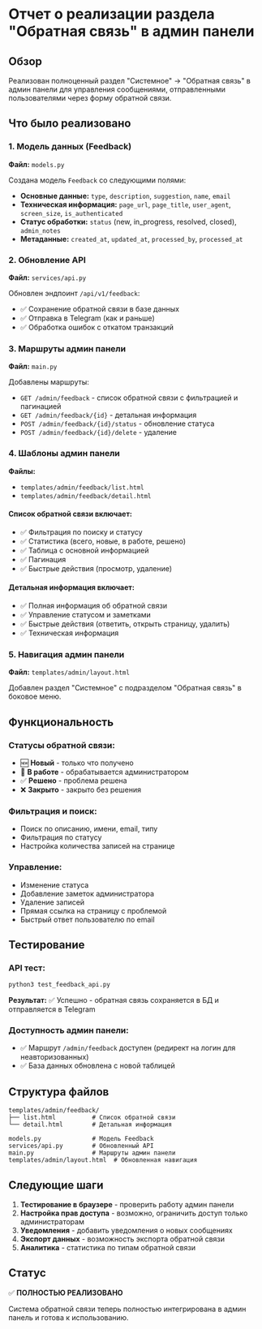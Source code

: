 # Отчет о реализации раздела "Обратная связь" в админ панели

## Обзор
Реализован полноценный раздел "Системное" → "Обратная связь" в админ панели для управления сообщениями, отправленными пользователями через форму обратной связи.

## Что было реализовано

### 1. Модель данных (Feedback)
**Файл:** `models.py`

Создана модель `Feedback` со следующими полями:
- **Основные данные:** `type`, `description`, `suggestion`, `name`, `email`
- **Техническая информация:** `page_url`, `page_title`, `user_agent`, `screen_size`, `is_authenticated`
- **Статус обработки:** `status` (new, in_progress, resolved, closed), `admin_notes`
- **Метаданные:** `created_at`, `updated_at`, `processed_by`, `processed_at`

### 2. Обновление API
**Файл:** `services/api.py`

Обновлен эндпоинт `/api/v1/feedback`:
- ✅ Сохранение обратной связи в базе данных
- ✅ Отправка в Telegram (как и раньше)
- ✅ Обработка ошибок с откатом транзакций

### 3. Маршруты админ панели
**Файл:** `main.py`

Добавлены маршруты:
- `GET /admin/feedback` - список обратной связи с фильтрацией и пагинацией
- `GET /admin/feedback/{id}` - детальная информация
- `POST /admin/feedback/{id}/status` - обновление статуса
- `POST /admin/feedback/{id}/delete` - удаление

### 4. Шаблоны админ панели
**Файлы:** 
- `templates/admin/feedback/list.html`
- `templates/admin/feedback/detail.html`

#### Список обратной связи включает:
- ✅ Фильтрация по поиску и статусу
- ✅ Статистика (всего, новые, в работе, решено)
- ✅ Таблица с основной информацией
- ✅ Пагинация
- ✅ Быстрые действия (просмотр, удаление)

#### Детальная информация включает:
- ✅ Полная информация об обратной связи
- ✅ Управление статусом и заметками
- ✅ Быстрые действия (ответить, открыть страницу, удалить)
- ✅ Техническая информация

### 5. Навигация админ панели
**Файл:** `templates/admin/layout.html`

Добавлен раздел "Системное" с подразделом "Обратная связь" в боковое меню.

## Функциональность

### Статусы обратной связи:
- 🆕 **Новый** - только что получено
- 🔄 **В работе** - обрабатывается администратором
- ✅ **Решено** - проблема решена
- ❌ **Закрыто** - закрыто без решения

### Фильтрация и поиск:
- Поиск по описанию, имени, email, типу
- Фильтрация по статусу
- Настройка количества записей на странице

### Управление:
- Изменение статуса
- Добавление заметок администратора
- Удаление записей
- Прямая ссылка на страницу с проблемой
- Быстрый ответ пользователю по email

## Тестирование

### API тест:
```bash
python3 test_feedback_api.py
```
**Результат:** ✅ Успешно - обратная связь сохраняется в БД и отправляется в Telegram

### Доступность админ панели:
- ✅ Маршрут `/admin/feedback` доступен (редирект на логин для неавторизованных)
- ✅ База данных обновлена с новой таблицей

## Структура файлов

```
templates/admin/feedback/
├── list.html          # Список обратной связи
└── detail.html        # Детальная информация

models.py              # Модель Feedback
services/api.py        # Обновленный API
main.py                # Маршруты админ панели
templates/admin/layout.html  # Обновленная навигация
```

## Следующие шаги

1. **Тестирование в браузере** - проверить работу админ панели
2. **Настройка прав доступа** - возможно, ограничить доступ только администраторам
3. **Уведомления** - добавить уведомления о новых сообщениях
4. **Экспорт данных** - возможность экспорта обратной связи
5. **Аналитика** - статистика по типам обратной связи

## Статус
✅ **ПОЛНОСТЬЮ РЕАЛИЗОВАНО**

Система обратной связи теперь полностью интегрирована в админ панель и готова к использованию. 